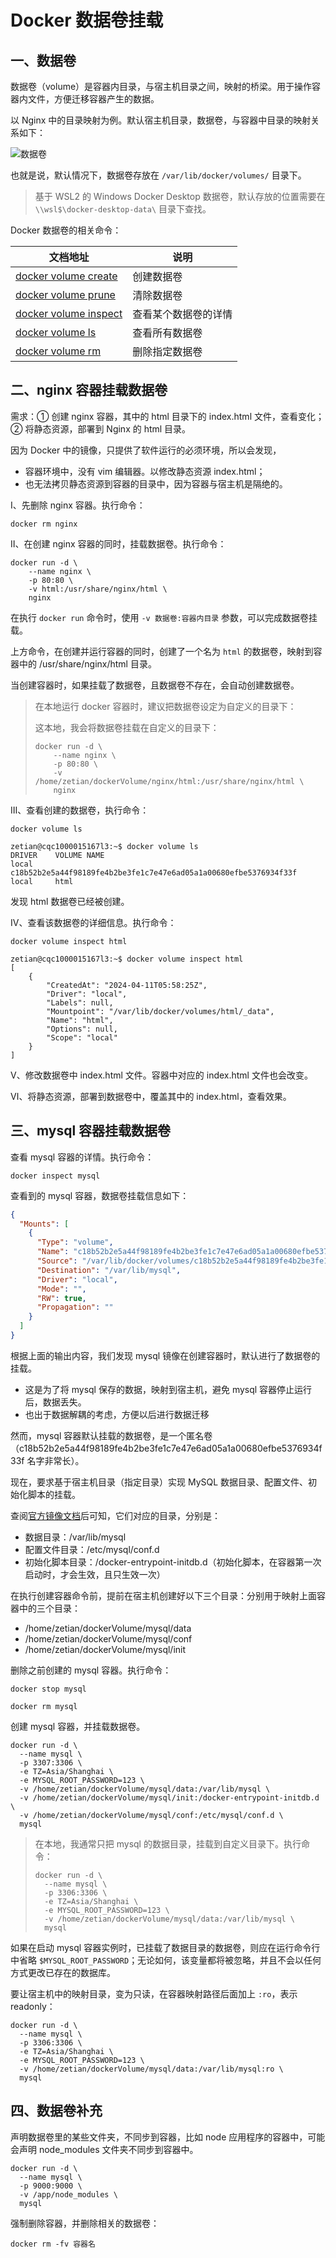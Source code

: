 # Docker 数据卷挂载

## 一、数据卷

数据卷（volume）是容器内目录，与宿主机目录之间，映射的桥梁。用于操作容器内文件，方便迁移容器产生的数据。

以 Nginx 中的目录映射为例。默认宿主机目录，数据卷，与容器中目录的映射关系如下：

![数据卷](NodeAssets/数据卷.jpg)

也就是说，默认情况下，数据卷存放在 `/var/lib/docker/volumes/` 目录下。

> 基于 WSL2 的 Windows Docker Desktop 数据卷，默认存放的位置需要在 `\\wsl$\docker-desktop-data\` 目录下查找。

Docker 数据卷的相关命令：

| **文档地址**                                                 | **说明**             |
| ------------------------------------------------------------ | -------------------- |
| [docker volume create](https://docs.docker.com/engine/reference/commandline/volume_create/) | 创建数据卷           |
| [docker volume prune](https://docs.docker.com/engine/reference/commandline/volume_prune/) | 清除数据卷           |
| [docker volume inspect](https://docs.docker.com/engine/reference/commandline/volume_inspect/) | 查看某个数据卷的详情 |
| [docker volume ls](https://docs.docker.com/engine/reference/commandline/volume_ls/) | 查看所有数据卷       |
| [docker volume rm](https://docs.docker.com/engine/reference/commandline/volume_prune/) | 删除指定数据卷       |

## 二、nginx 容器挂载数据卷

需求：① 创建 nginx 容器，其中的 html 目录下的 index.html 文件，查看变化；② 将静态资源，部署到 Nginx 的 html 目录。

因为 Docker 中的镜像，只提供了软件运行的必须环境，所以会发现，

- 容器环境中，没有 vim 编辑器。以修改静态资源 index.html；
- 也无法拷贝静态资源到容器的目录中，因为容器与宿主机是隔绝的。

Ⅰ、先删除 nginx 容器。执行命令：

```shell
docker rm nginx
```

Ⅱ、在创建 nginx 容器的同时，挂载数据卷。执行命令：

```shell
docker run -d \
    --name nginx \
    -p 80:80 \
    -v html:/usr/share/nginx/html \
    nginx
```

在执行 `docker run` 命令时，使用 `-v 数据卷:容器内目录` 参数，可以完成数据卷挂载。

上方命令，在创建并运行容器的同时，创建了一个名为 `html` 的数据卷，映射到容器中的 /usr/share/nginx/html 目录。

当创建容器时，如果挂载了数据卷，且数据卷不存在，会自动创建数据卷。

> 在本地运行 docker 容器时，建议把数据卷设定为自定义的目录下：
>
> 这本地，我会将数据卷挂载在自定义的目录下：
>
> ```shell
> docker run -d \
>     --name nginx \
>     -p 80:80 \
>     -v /home/zetian/dockerVolume/nginx/html:/usr/share/nginx/html \
>     nginx
> ```

Ⅲ、查看创建的数据卷，执行命令：

```shell
docker volume ls
```

```shell
zetian@cqc1000015167l3:~$ docker volume ls
DRIVER    VOLUME NAME
local     c18b52b2e5a44f98189fe4b2be3fe1c7e47e6ad05a1a00680efbe5376934f33f
local     html
```

发现 html 数据卷已经被创建。

Ⅳ、查看该数据卷的详细信息。执行命令：

```shell
docker volume inspect html
```

```shell
zetian@cqc1000015167l3:~$ docker volume inspect html
[
    {
        "CreatedAt": "2024-04-11T05:58:25Z",
        "Driver": "local",
        "Labels": null,
        "Mountpoint": "/var/lib/docker/volumes/html/_data",
        "Name": "html",
        "Options": null,
        "Scope": "local"
    }
]
```

Ⅴ、修改数据卷中 index.html 文件。容器中对应的 index.html 文件也会改变。

Ⅵ、将静态资源，部署到数据卷中，覆盖其中的 index.html，查看效果。

## 三、mysql 容器挂载数据卷

查看 mysql 容器的详情。执行命令：

```shell
docker inspect mysql
```

查看到的 mysql 容器，数据卷挂载信息如下：

```json
{
  "Mounts": [
    {
      "Type": "volume",
      "Name": "c18b52b2e5a44f98189fe4b2be3fe1c7e47e6ad05a1a00680efbe5376934f33f",
      "Source": "/var/lib/docker/volumes/c18b52b2e5a44f98189fe4b2be3fe1c7e47e6ad05a1a00680efbe5376934f33f/_data",
      "Destination": "/var/lib/mysql",
      "Driver": "local",
      "Mode": "",
      "RW": true,
      "Propagation": ""
    }
  ]
}
```

根据上面的输出内容，我们发现 mysql 镜像在创建容器时，默认进行了数据卷的挂载。

- 这是为了将 mysql 保存的数据，映射到宿主机，避免 mysql 容器停止运行后，数据丢失。
- 也出于数据解耦的考虑，方便以后进行数据迁移

然而，mysql 容器默认挂载的数据卷，是一个匿名卷（c18b52b2e5a44f98189fe4b2be3fe1c7e47e6ad05a1a00680efbe5376934f33f 名字非常长）。

现在，要求基于宿主机目录（指定目录）实现 MySQL 数据目录、配置文件、初始化脚本的挂载。

查阅[官方镜像文档](https://hub.docker.com/_/mysql)后可知，它们对应的目录，分别是：

- 数据目录：/var/lib/mysql
- 配置文件目录：/etc/mysql/conf.d
- 初始化脚本目录：/docker-entrypoint-initdb.d（初始化脚本，在容器第一次启动时，才会生效，且只生效一次）

在执行创建容器命令前，提前在宿主机创建好以下三个目录：分别用于映射上面容器中的三个目录：

- /home/zetian/dockerVolume/mysql/data
- /home/zetian/dockerVolume/mysql/conf
- /home/zetian/dockerVolume/mysql/init

删除之前创建的 mysql 容器。执行命令：

```shell
docker stop mysql

docker rm mysql
```

创建 mysql 容器，并挂载数据卷。

```shell
docker run -d \
  --name mysql \
  -p 3307:3306 \
  -e TZ=Asia/Shanghai \
  -e MYSQL_ROOT_PASSWORD=123 \
  -v /home/zetian/dockerVolume/mysql/data:/var/lib/mysql \
  -v /home/zetian/dockerVolume/mysql/init:/docker-entrypoint-initdb.d \
  -v /home/zetian/dockerVolume/mysql/conf:/etc/mysql/conf.d \
  mysql
```

> 在本地，我通常只把 mysql 的数据目录，挂载到自定义目录下。执行命令：
>
> ```shell
> docker run -d \
>   --name mysql \
>   -p 3306:3306 \
>   -e TZ=Asia/Shanghai \
>   -e MYSQL_ROOT_PASSWORD=123 \
>   -v /home/zetian/dockerVolume/mysql/data:/var/lib/mysql \
>   mysql
> ```

如果在启动 mysql 容器实例时，已挂载了数据目录的数据卷，则应在运行命令行中省略 `$MYSQL_ROOT_PASSWORD`；无论如何，该变量都将被忽略，并且不会以任何方式更改已存在的数据库。

要让宿主机中的映射目录，变为只读，在容器映射路径后面加上 `:ro`，表示 readonly：

```shell
docker run -d \
  --name mysql \
  -p 3306:3306 \
  -e TZ=Asia/Shanghai \
  -e MYSQL_ROOT_PASSWORD=123 \
  -v /home/zetian/dockerVolume/mysql/data:/var/lib/mysql:ro \
  mysql
```

## 四、数据卷补充

声明数据卷里的某些文件夹，不同步到容器，比如 node 应用程序的容器中，可能会声明 node_modules 文件夹不同步到容器中。

```shell
docker run -d \
  --name mysql \
  -p 9000:9000 \
  -v /app/node_modules \
  mysql
```

强制删除容器，并删除相关的数据卷：

```doc
docker rm -fv 容器名
```
